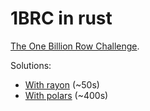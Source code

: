 # 1BRC in rust

[The One Billion Row Challenge](https://github.com/gunnarmorling/1brc).

Solutions:
- [With rayon](./rayon) (~50s)
- [With polars](./polars) (~400s)